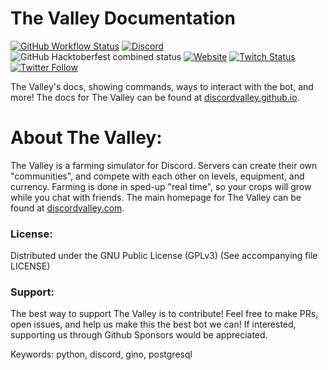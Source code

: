 # The Valley Documentation
[![GitHub Workflow Status](https://img.shields.io/github/workflow/status/DiscordValley/discordvalley.github.io/ci)](https://github.com/DiscordValley) [![Discord](https://img.shields.io/discord/746039902839373945?label=Discord)](https://discord.com/invite/cXvFWcU) ![GitHub Hacktoberfest combined status](https://img.shields.io/github/hacktoberfest/2020/DiscordValley/discordvalley.github.io) [![Website](https://img.shields.io/website?down_color=lightgrey&down_message=offline&up_color=green&up_message=online&url=https%3A%2F%2Fdiscordvalley.github.io)](https://discordvalley.com) [![Twitch Status](https://img.shields.io/twitch/status/discordvalley)](https://twitch.tv/discordvalley) [![Twitter Follow](https://img.shields.io/twitter/follow/discordvalley?label=Twitter&style=social)](https://twitter.com/DiscordValley)

The Valley's docs, showing commands, ways to interact with the bot, and more! The docs for The Valley can be found at [discordvalley.github.io](https://discordvalley.github.io).

# About The Valley:

The Valley is a farming simulator for Discord. Servers can create their own "communities", and compete with each other on levels, equipment, and currency. Farming is done in sped-up "real time", so your crops will grow while you chat with friends. The main homepage for The Valley can be found at [discordvalley.com](https://discordvalley.com).

### License:

Distributed under the GNU Public License (GPLv3) (See accompanying file LICENSE)

### Support:

The best way to support The Valley is to contribute! Feel free to make PRs, open issues, and help us make this the best bot we can! If interested, supporting us through Github Sponsors would be appreciated.

Keywords: python, discord, gino, postgresql
